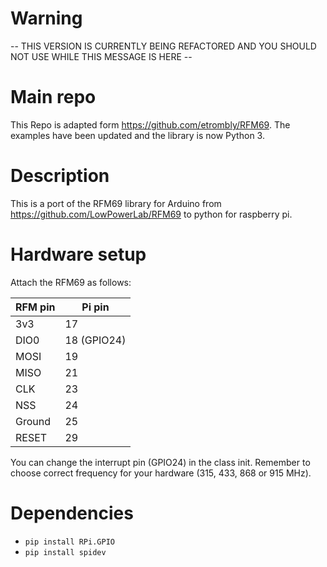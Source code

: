 # Warning

-- THIS VERSION IS CURRENTLY BEING REFACTORED AND YOU SHOULD NOT USE WHILE THIS MESSAGE IS HERE --

# Main repo
This Repo is adapted form https://github.com/etrombly/RFM69. The examples have been updated and the library is now Python 3.

# Description
This is a port of the RFM69 library for Arduino from https://github.com/LowPowerLab/RFM69 to python for raspberry pi.

# Hardware setup
Attach the RFM69 as follows:

| RFM pin | Pi pin  
| ------- |-------
| 3v3     | 17  
| DIO0    | 18 (GPIO24)  
| MOSI    | 19  
| MISO    | 21  
| CLK     | 23  
| NSS     | 24  
| Ground  | 25  
| RESET   | 29

You can change the interrupt pin (GPIO24) in the class init.
Remember to choose correct frequency for your hardware (315, 433, 868 or 915 MHz).

# Dependencies
* ```pip install RPi.GPIO```
* ```pip install spidev```
